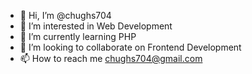 - 👋 Hi, I’m @chughs704
- 👀 I’m interested in Web Development
- 🌱 I’m currently learning PHP
- 💞️ I’m looking to collaborate on Frontend Development
- 📫 How to reach me chughs704@gmail.com

<!---
chughs704/chughs704 is a ✨ special ✨ repository because its `README.md` (this file) appears on your GitHub profile.
You can click the Preview link to take a look at your changes.
--->
